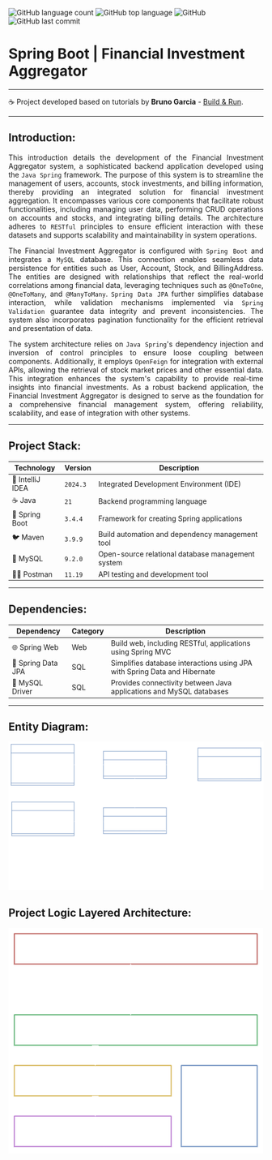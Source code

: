 ![GitHub language count](https://img.shields.io/github/languages/count/souzafcharles/Spring-Boot-Financial-Investment-Aggregator)
![GitHub top language](https://img.shields.io/github/languages/top/souzafcharles/Spring-Boot-Financial-Investment-Aggregator)
![GitHub](https://img.shields.io/github/license/souzafcharles/Spring-Boot-Financial-Investment-Aggregator)
![GitHub last commit](https://img.shields.io/github/last-commit/souzafcharles/Spring-Boot-Financial-Investment-Aggregator)

# Spring Boot | Financial Investment Aggregator

---

☕ Project developed based on tutorials by **Bruno Garcia** - [Build & Run](https://www.youtube.com/playlist?list=PLxCh3SsamNs62j6T7bv6f1_1j9H9pEzkC).

---

## Introduction:

<p align="justify">
This introduction details the development of the Financial Investment Aggregator system, a sophisticated backend application developed using the <code>Java Spring</code> framework. The purpose of this system is to streamline the management of users, accounts, stock investments, and billing information, thereby providing an integrated solution for financial investment aggregation. It encompasses various core components that facilitate robust functionalities, including managing user data, performing CRUD operations on accounts and stocks, and integrating billing details. The architecture adheres to <code>RESTful</code> principles to ensure efficient interaction with these datasets and supports scalability and maintainability in system operations.
</p>

<p align="justify">
The Financial Investment Aggregator is configured with <code>Spring Boot</code> and integrates a <code>MySQL</code> database. This connection enables seamless data persistence for entities such as User, Account, Stock, and BillingAddress. The entities are designed with relationships that reflect the real-world correlations among financial data, leveraging techniques such as <code>@OneToOne</code>, <code>@OneToMany</code>, and <code>@ManyToMany</code>. <code>Spring Data JPA</code> further simplifies database interaction, while validation mechanisms implemented via <code>Spring Validation</code> guarantee data integrity and prevent inconsistencies. The system also incorporates pagination functionality for the efficient retrieval and presentation of data.
</p>

<p align="justify">
The system architecture relies on <code>Java Spring</code>'s dependency injection and inversion of control principles to ensure loose coupling between components. Additionally, it employs <code>OpenFeign</code> for integration with external APIs, allowing the retrieval of stock market prices and other essential data. This integration enhances the system's capability to provide real-time insights into financial investments. As a robust backend application, the Financial Investment Aggregator is designed to serve as the foundation for a comprehensive financial management system, offering reliability, scalability, and ease of integration with other systems.
</p>

---

## Project Stack:

| Technology       | Version  | Description                                       |
|------------------|----------|---------------------------------------------------|
| 📐 IntelliJ IDEA | `2024.3` | Integrated Development Environment (IDE)          |
| ☕ Java           | `21`     | Backend programming language                      |
| 🌱 Spring Boot   | `3.4.4`  | Framework for creating Spring applications        |
| 🐦 Maven         | `3.9.9`  | Build automation and dependency management tool   |
| 🐬 MySQL         | `9.2.0`  | Open-source relational database management system |
| 👩‍🚀 Postman    | `11.19`  | API testing and development tool                  |

---

## Dependencies:

| Dependency         | Category | Description                                                               |
|--------------------|----------|---------------------------------------------------------------------------|
| 🌐 Spring Web      | Web      | Build web, including RESTful, applications using Spring MVC               |
| 💾 Spring Data JPA | SQL      | Simplifies database interactions using JPA with Spring Data and Hibernate |
| 🐬 MySQL Driver    | SQL      | Provides connectivity between Java applications and MySQL databases       |

---

## Entity Diagram:

![Model Diagram](https://github.com/souzafcharles/Spring-Boot-Financial-Investment-Aggregator/blob/main/image/financial-investment-aggregator-entities.png)

## Project Logic Layered Architecture:

![Layered Architecture](https://github.com/souzafcharles/Spring-Boot-Financial-Investment-Aggregator/blob/main/image/logic-layered-architecture.png)